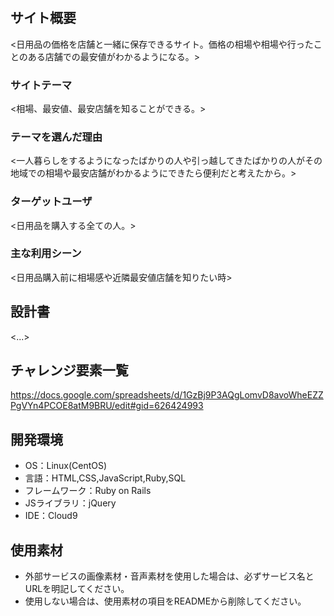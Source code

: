 # <price-list>

## サイト概要
<日用品の価格を店舗と一緒に保存できるサイト。価格の相場や相場や行ったことのある店舗での最安値がわかるようになる。>

### サイトテーマ
<相場、最安値、最安店舗を知ることができる。>

### テーマを選んだ理由
<一人暮らしをするようになったばかりの人や引っ越してきたばかりの人がその地域での相場や最安店舗がわかるようにできたら便利だと考えたから。>

### ターゲットユーザ
<日用品を購入する全ての人。>

### 主な利用シーン
<日用品購入前に相場感や近隣最安値店舗を知りたい時>

## 設計書
<...>

## チャレンジ要素一覧
<https://docs.google.com/spreadsheets/d/1GzBj9P3AQgLomvD8avoWheEZZPgVYn4PCOE8atM9BRU/edit#gid=626424993>

## 開発環境
- OS：Linux(CentOS)
- 言語：HTML,CSS,JavaScript,Ruby,SQL
- フレームワーク：Ruby on Rails
- JSライブラリ：jQuery
- IDE：Cloud9

## 使用素材
- 外部サービスの画像素材・音声素材を使用した場合は、必ずサービス名とURLを明記してください。
- 使用しない場合は、使用素材の項目をREADMEから削除してください。